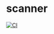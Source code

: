 # scanner

[![CI](https://github.com/kittoh/scanner/actions/workflows/main.yml/badge.svg?branch=main)](https://github.com/kittoh/scanner/actions/workflows/main.yml)
